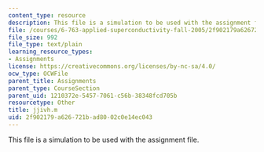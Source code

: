 ```yaml
---
content_type: resource
description: This file is a simulation to be used with the assignment file.
file: /courses/6-763-applied-superconductivity-fall-2005/2f902179a626721bad8002c0e14ec043_jjivh.m
file_size: 992
file_type: text/plain
learning_resource_types:
- Assignments
license: https://creativecommons.org/licenses/by-nc-sa/4.0/
ocw_type: OCWFile
parent_title: Assignments
parent_type: CourseSection
parent_uid: 1210372e-5457-7061-c56b-38348fcd705b
resourcetype: Other
title: jjivh.m
uid: 2f902179-a626-721b-ad80-02c0e14ec043
---
```

This file is a simulation to be used with the assignment file.
